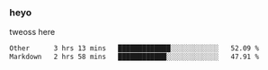 ### heyo
tweoss here

<!--START_SECTION:waka-->

```txt
Other      3 hrs 13 mins   █████████████░░░░░░░░░░░░   52.09 %
Markdown   2 hrs 58 mins   ████████████░░░░░░░░░░░░░   47.91 %
```

<!--END_SECTION:waka-->

<!--
**Tweoss/tweoss** is a ✨ _special_ ✨ repository because its `README.md` (this file) appears on your GitHub profile.

Here are some ideas to get you started:

- 🔭 I’m currently working on ...
- 🌱 I’m currently learning ...
- 👯 I’m looking to collaborate on ...
- 🤔 I’m looking for help with ...
- 💬 Ask me about ...
- 📫 How to reach me: ...
- 😄 Pronouns: ...
- ⚡ Fun fact: ...
-->
